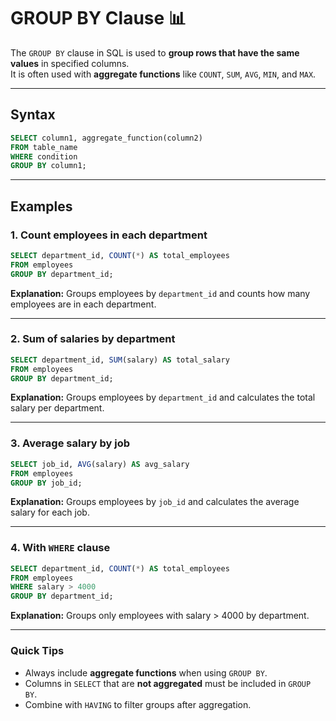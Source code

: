 # GROUP BY Clause 📊

The `GROUP BY` clause in SQL is used to **group rows that have the same values** in specified columns.  
It is often used with **aggregate functions** like `COUNT`, `SUM`, `AVG`, `MIN`, and `MAX`.

---

## Syntax

```sql
SELECT column1, aggregate_function(column2)
FROM table_name
WHERE condition
GROUP BY column1;
```

---

## Examples

### 1. Count employees in each department

```sql
SELECT department_id, COUNT(*) AS total_employees
FROM employees
GROUP BY department_id;
```

**Explanation:** Groups employees by `department_id` and counts how many employees are in each department.

---

### 2. Sum of salaries by department

```sql
SELECT department_id, SUM(salary) AS total_salary
FROM employees
GROUP BY department_id;
```

**Explanation:** Groups employees by `department_id` and calculates the total salary per department.

---

### 3. Average salary by job

```sql
SELECT job_id, AVG(salary) AS avg_salary
FROM employees
GROUP BY job_id;
```

**Explanation:** Groups employees by `job_id` and calculates the average salary for each job.

---

### 4. With `WHERE` clause

```sql
SELECT department_id, COUNT(*) AS total_employees
FROM employees
WHERE salary > 4000
GROUP BY department_id;
```

**Explanation:** Groups only employees with salary > 4000 by department.

---

### Quick Tips

* Always include **aggregate functions** when using `GROUP BY`.
* Columns in `SELECT` that are **not aggregated** must be included in `GROUP BY`.
* Combine with `HAVING` to filter groups after aggregation.